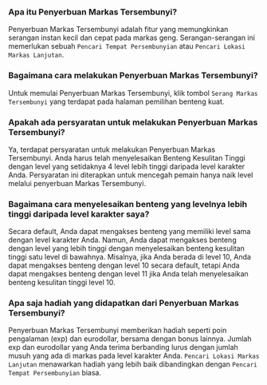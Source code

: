 ### Apa itu Penyerbuan Markas Tersembunyi?
Penyerbuan Markas Tersembunyi adalah fitur yang memungkinkan serangan instan kecil dan cepat pada markas geng. Serangan-serangan ini memerlukan sebuah `Pencari Tempat Persembunyian` atau `Pencari Lokasi Markas Lanjutan`.

### Bagaimana cara melakukan Penyerbuan Markas Tersembunyi?
Untuk memulai Penyerbuan Markas Tersembunyi, klik tombol `Serang Markas Tersembunyi` yang terdapat pada halaman pemilihan benteng kuat.

### Apakah ada persyaratan untuk melakukan Penyerbuan Markas Tersembunyi?
Ya, terdapat persyaratan untuk melakukan Penyerbuan Markas Tersembunyi. Anda harus telah menyelesaikan Benteng Kesulitan Tinggi dengan level yang setidaknya 4 level lebih tinggi daripada level karakter Anda. Persyaratan ini diterapkan untuk mencegah pemain hanya naik level melalui penyerbuan Markas Tersembunyi.

### Bagaimana cara menyelesaikan benteng yang levelnya lebih tinggi daripada level karakter saya?
Secara default, Anda dapat mengakses benteng yang memiliki level sama dengan level karakter Anda. Namun, Anda dapat mengakses benteng dengan level yang lebih tinggi dengan menyelesaikan benteng kesulitan tinggi satu level di bawahnya. Misalnya, jika Anda berada di level 10, Anda dapat mengakses benteng dengan level 10 secara default, tetapi Anda dapat mengakses benteng dengan level 11 jika Anda telah menyelesaikan benteng kesulitan tinggi level 10.

### Apa saja hadiah yang didapatkan dari Penyerbuan Markas Tersembunyi?
Penyerbuan Markas Tersembunyi memberikan hadiah seperti poin pengalaman (exp) dan eurodollar, bersama dengan bonus lainnya. Jumlah exp dan eurodollar yang Anda terima berbanding lurus dengan jumlah musuh yang ada di markas pada level karakter Anda. `Pencari Lokasi Markas Lanjutan` menawarkan hadiah yang lebih baik dibandingkan dengan `Pencari Tempat Persembunyian` biasa.
